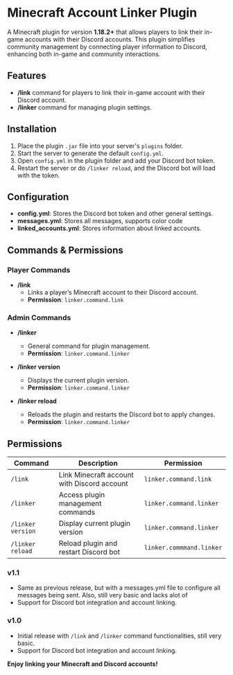 # Minecraft Account Linker Plugin

A Minecraft plugin for version **1.18.2+** that allows players to link their in-game accounts with their Discord accounts. This plugin simplifies community management by connecting player information to Discord, enhancing both in-game and community interactions.

## Features

- **/link** command for players to link their in-game account with their Discord account.
- **/linker** command for managing plugin settings.

## Installation

1. Place the plugin `.jar` file into your server's `plugins` folder.
2. Start the server to generate the default `config.yml`.
3. Open `config.yml` in the plugin folder and add your Discord bot token.
4. Restart the server or do `/linker reload`, and the Discord bot will load with the token.

## Configuration

- **config.yml**: Stores the Discord bot token and other general settings.
- **messages.yml**: Stores all messages, supports color code
- **linked_accounts.yml**: Stores information about linked accounts.

## Commands & Permissions

### Player Commands

- **/link**
  - Links a player’s Minecraft account to their Discord account.
  - **Permission**: `linker.command.link`

### Admin Commands

- **/linker**
  - General command for plugin management.
  - **Permission**: `linker.command.linker`

- **/linker version**
  - Displays the current plugin version.
  - **Permission**: `linker.command.linker`

- **/linker reload**
  - Reloads the plugin and restarts the Discord bot to apply changes.
  - **Permission**: `linker.command.linker`

## Permissions

| Command           | Description                                        | Permission                 |
|-------------------|----------------------------------------------------|----------------------------|
| `/link`           | Link Minecraft account with Discord account        | `linker.command.link`      |
| `/linker`         | Access plugin management commands                  | `linker.command.linker`    |
| `/linker version` | Display current plugin version                     | `linker.command.linker`    |
| `/linker reload`  | Reload plugin and restart Discord bot              | `linker.commmand.linker`   |

### v1.1
- Same as previous release, but with a messages.yml file to configure all messages being sent. Also, still very basic and lacks alot of 
- Support for Discord bot integration and account linking.

### v1.0
- Initial release with `/link` and `/linker` command functionalities, still very basic.
- Support for Discord bot integration and account linking.

**Enjoy linking your Minecraft and Discord accounts!**
